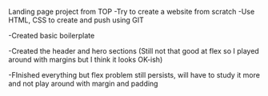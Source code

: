 Landing page project from TOP
-Try to create a website from scratch
-Use HTML, CSS to create and push using GIT

-Created basic boilerplate

-Created the header and hero sections
(Still not that good at flex so I played around with margins but I think it looks OK-ish)

-FInished everything but flex problem still persists, will have to study it more and not play around with margin and padding

